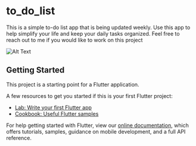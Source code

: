 # to_do_list

This is a simple to-do list app that is being updated weekly. Use this app to help simplify your life 
and keep your daily tasks organized. Feel free to reach out to me if you would like to work on this 
project

![Alt Text](https://im2.ezgif.com/tmp/ezgif-2-87d82f04be7f.gif)

## Getting Started

This project is a starting point for a Flutter application.

A few resources to get you started if this is your first Flutter project:

- [Lab: Write your first Flutter app](https://flutter.io/docs/get-started/codelab)
- [Cookbook: Useful Flutter samples](https://flutter.io/docs/cookbook)

For help getting started with Flutter, view our 
[online documentation](https://flutter.io/docs), which offers tutorials, 
samples, guidance on mobile development, and a full API reference.
